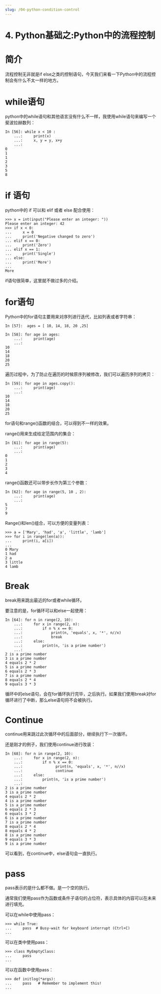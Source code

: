 ```yaml
---
slug: /04-python-condition-control
---
```


# 4. Python基础之:Python中的流程控制



# 简介

流程控制无非就是if else之类的控制语句，今天我们来看一下Python中的流程控制会有什么不太一样的地方。

# while语句

python中的while语句和其他语言没有什么不一样，我使用while语句来编写一个斐波拉赫数列：

~~~shell
In [56]: while x < 10 :
    ...:     print(x)
    ...:     x, y = y, x+y
    ...:
0
1
1
2
3
5
8
~~~

# if 语句

python中的 if 可以和 elif 或者 else 配合使用：

~~~shell
>>> x = int(input("Please enter an integer: "))
Please enter an integer: 42
>>> if x < 0:
...     x = 0
...     print('Negative changed to zero')
... elif x == 0:
...     print('Zero')
... elif x == 1:
...     print('Single')
... else:
...     print('More')
...
More
~~~

if语句很简单，这里就不做过多的介绍。

# for语句

Python中的for语句主要用来对序列进行迭代，比如列表或者字符串：

~~~shell
In [57]:  ages = [ 10, 14, 18, 20 ,25]

In [58]: for age in ages:
    ...:     print(age)
    ...:
10
14
18
20
25
~~~

遍历过程中，为了防止在遍历的时候原序列被修改，我们可以遍历序列的拷贝：

~~~shell
In [59]: for age in ages.copy():
    ...:     print(age)
    ...:
10
14
18
20
25
~~~

for语句和range()函数的结合，可以得到不一样的效果。

range()用来生成给定范围内的集合：

~~~shell
In [61]: for age in range(5):
    ...:     print(age)
    ...:
0
1
2
3
4
~~~

range()函数还可以带步长作为第三个参数：

~~~shell
In [62]: for age in range(5, 10 , 2):
    ...:     print(age)
    ...:
5
7
9
~~~

Range()和len()组合，可以方便的变量列表：

~~~shell
>>> a = ['Mary', 'had', 'a', 'little', 'lamb']
>>> for i in range(len(a)):
...     print(i, a[i])
...
0 Mary
1 had
2 a
3 little
4 lamb
~~~

# Break

break用来跳出最近的for或者while循环。

要注意的是，for循环可以和else一起使用：

~~~shell
In [64]: for n in range(2, 10):
    ...:     for x in range(2, n):
    ...:         if n % x == 0:
    ...:             print(n, 'equals', x, '*', n//x)
    ...:             break
    ...:     else:
    ...:         print(n, 'is a prime number')
    ...:
2 is a prime number
3 is a prime number
4 equals 2 * 2
5 is a prime number
6 equals 2 * 3
7 is a prime number
8 equals 2 * 4
9 equals 3 * 3
~~~

循环中的else语句，会在for循环执行完毕，之后执行。如果我们使用break对for循环进行了中断，那么else语句将不会被执行。

# Continue

continue用来跳过此次循环中的后面部分，继续执行下一次循环。

还是刚才的例子，我们使用continue进行改装：

~~~shell
In [68]: for n in range(2, 10):
    ...:     for x in range(2, n):
    ...:         if n % x == 0:
    ...:               print(n, 'equals', x, '*', n//x)
    ...:               continue
    ...:     else:
    ...:         print(n, 'is a prime number')
    ...:
2 is a prime number
3 is a prime number
4 equals 2 * 2
4 is a prime number
5 is a prime number
6 equals 2 * 3
6 equals 3 * 2
6 is a prime number
7 is a prime number
8 equals 2 * 4
8 equals 4 * 2
8 is a prime number
9 equals 3 * 3
9 is a prime number
~~~

可以看到，在continue中，else语句会一直执行。

# pass

pass表示的是什么都不做。是一个空的执行。

通常我们使用pass作为函数或条件子语句的占位符，表示具体的内容可以在未来进行填充。

可以在while中使用pass：

~~~shell
>>> while True:
...     pass  # Busy-wait for keyboard interrupt (Ctrl+C)
...
~~~

可以在类中使用pass：

~~~shell
>>> class MyEmptyClass:
...     pass
...
~~~

可以在函数中使用pass：

~~~shell
>>> def initlog(*args):
...     pass   # Remember to implement this!
...
~~~



